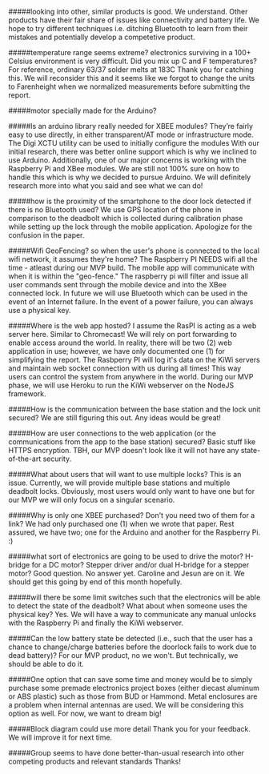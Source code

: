 #####looking into other, similar products is good.
We understand. Other products have their fair share of issues like connectivity and battery life. We hope to try different techniques i.e. ditching Bluetooth to learn from their mistakes and potentially develop a competetive product.

#####temperature range seems extreme? electronics surviving in a 100+ Celsius environment is very difficult. Did you mix up C and F temperatures? For reference, ordinary 63/37 solder melts at 183C
Thank you for catching this. We will reconsider this and it seems like we forgot to change the units to Farenheight when we normalized measurements before submitting the report.

#####motor specially made for the Arduino?


#####Is an arduino library really needed for XBEE modules? They’re fairly easy to use directly, in either transparent/AT mode or infrastructure mode. The Digi XCTU utility can be used to initially configure the modules
With our initial research, there was better online support which is why we inclined to use Arduino. Additionally, one of our major concerns is working with the Raspberry Pi and XBee modules. We are still not 100% sure on how to handle this which is why we decided to pursue Arduino. We will definitely research more into what you said and see what we can do!

#####how is the proximity of the smartphone to the door lock detected if there is no Bluetooth used?
We use GPS location of the phone in comparison to the deadbolt which is collected during calibration phase while setting up the lock through the mobile application. Apologize for the confusion in the paper.

#####Wifi GeoFencing? so when the user's phone is connected to the local wifi network, it assumes they're home?
The Raspberry PI NEEDS wifi all the time - atleast during our MVP build. The mobile app will communicate with when it is within the "geo-fence." The raspberry pi will filter and issue all user commands sent through the mobile device and into the XBee connected lock. In future we will use Bluetooth which can be used in the event of an Internet failure. In the event of a power failure, you can always use a physical key.

#####Where is the web app hosted? I assume the RasPI is acting as a web server here.
Similar to Chromecast! We will rely on port forwarding to enable access around the world. In reality, there will be two (2) web application in use; however, we have only documented one (1) for simplifying the report. The Rasbperry PI will log it's data on the KiWi servers and maintain web socket connection with us during all times! This way users can control the system from anywhere in the world. During our MVP phase, we will use Heroku to run the KiWi webserver on the NodeJS framework.

#####How is the communication between the base station and the lock unit secured?
We are still figuring this out. Any ideas would be great!

#####How are user connections to the web application (or the communications from the app to the base station) secured?
Basic stuff like HTTPS encryption. TBH, our MVP doesn't look like it will not have any state-of-the-art security.

#####What about users that will want to use multiple locks?
This is an issue. Currently, we will provide multiple base stations and multiple deadbolt locks. Obviously, most users would only want to have one but for our MVP we will only focus on a singular scenario.

#####Why is only one XBEE purchased? Don't you need two of them for a link?
We had only purchased one (1) when we wrote that paper. Rest assured, we have two; one for the Arduino and another for the Raspberry Pi. :)

#####what sort of electronics are going to be used to drive the motor? H-bridge for a DC motor? Stepper driver and/or dual H-bridge for a stepper motor?
Good question. No answer yet. Caroline and Jesun are on it. We should get this going by end of this month hopefully.

#####will there be some limit switches such that the electronics will be able to detect the state of the deadbolt? What about when someone uses the physical key?
Yes. We will have a way to communicate any manual unlocks with the Raspberry Pi and finally the KiWi webserver.

#####Can the low battery state be detected (i.e., such that the user has a chance to change/charge batteries before the doorlock fails to work due to dead battery)?
For our MVP product, no we won't. But technically, we should be able to do it.

#####One option that can save some time and money would be to simply purchase some premade electronics project boxes (either diecast aluminum or ABS plastic) such as those from BUD or Hammond. Metal enclosures are a problem when internal antennas are used.
We will be considering this option as well. For now, we want to dream big!

#####Block diagram could use more detail
Thank you for your feedback. We will improve it for next time.

#####Group seems to have done better-than-usual research into other competing products and relevant standards
Thanks!
